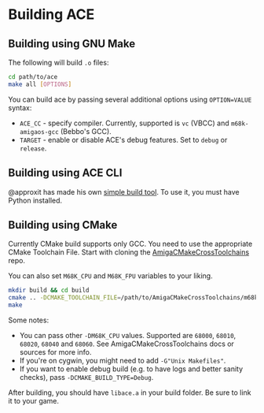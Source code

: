 # Building ACE

## Building using GNU Make

The following will build `.o` files:

``` sh
cd path/to/ace
make all [OPTIONS]
```

You can build ace by passing several additional options using `OPTION=VALUE`
syntax:

- `ACE_CC` - specify compiler. Currently, supported is `vc` (VBCC) and
  `m68k-amigaos-gcc` (Bebbo's GCC).
- `TARGET` - enable or disable ACE's debug features. Set to `debug` or `release`.

## Building using ACE CLI

@approxit has made his own [simple build tool](https://github.com/approxit/ace-cli/).
To use it, you must have Python installed.

## Building using CMake

Currently CMake build supports only GCC. You need to use the appropriate
CMake Toolchain File. Start with cloning the
[AmigaCMakeCrossToolchains](https://github.com/AmigaPorts/AmigaCMakeCrossToolchains) repo.

You can also set `M68K_CPU` and `M68K_FPU` variables to your liking.

``` sh
mkdir build && cd build
cmake .. -DCMAKE_TOOLCHAIN_FILE=/path/to/AmigaCMakeCrossToolchains/m68k.cmake -DM68K_TOOLCHAIN_PATH=/path/to/toolchain -DM68K_CPU=68000 -DM68K_FPU=soft
make
```

Some notes:

- You can pass other `-DM68K_CPU` values. Supported are `68000`, `68010`, `68020`, `68040` and `68060`. See AmigaCMakeCrossToolchains docs or sources for more info.
- If you're on cygwin, you might need to add `-G"Unix Makefiles"`.
- If you want to enable debug build (e.g. to have logs and better sanity checks), pass `-DCMAKE_BUILD_TYPE=Debug`.

After building, you should have `libace.a` in your build folder.
Be sure to link it to your game.
